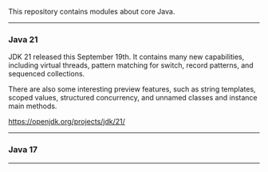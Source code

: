 This repository contains modules about core Java.

---
### Java 21
JDK 21 released this September 19th. It contains many new capabilities, including virtual threads, pattern matching for switch, record patterns, and sequenced collections. 

There are also some interesting preview features, such as string templates, scoped values, structured concurrency, and unnamed classes and instance main methods.

https://openjdk.org/projects/jdk/21/

---
### Java 17

---
